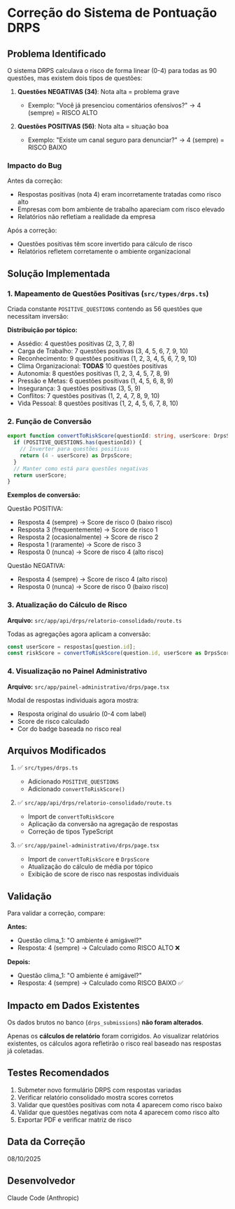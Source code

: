 # Correção do Sistema de Pontuação DRPS

## Problema Identificado

O sistema DRPS calculava o risco de forma linear (0-4) para todas as 90 questões, mas existem dois tipos de questões:

1. **Questões NEGATIVAS (34)**: Nota alta = problema grave
   - Exemplo: "Você já presenciou comentários ofensivos?" → 4 (sempre) = RISCO ALTO

2. **Questões POSITIVAS (56)**: Nota alta = situação boa
   - Exemplo: "Existe um canal seguro para denunciar?" → 4 (sempre) = RISCO BAIXO

### Impacto do Bug

Antes da correção:
- Respostas positivas (nota 4) eram incorretamente tratadas como risco alto
- Empresas com bom ambiente de trabalho apareciam com risco elevado
- Relatórios não refletiam a realidade da empresa

Após a correção:
- Questões positivas têm score invertido para cálculo de risco
- Relatórios refletem corretamente o ambiente organizacional

## Solução Implementada

### 1. Mapeamento de Questões Positivas (`src/types/drps.ts`)

Criada constante `POSITIVE_QUESTIONS` contendo as 56 questões que necessitam inversão:

**Distribuição por tópico:**
- Assédio: 4 questões positivas (2, 3, 7, 8)
- Carga de Trabalho: 7 questões positivas (3, 4, 5, 6, 7, 9, 10)
- Reconhecimento: 9 questões positivas (1, 2, 3, 4, 5, 6, 7, 9, 10)
- Clima Organizacional: **TODAS** 10 questões positivas
- Autonomia: 8 questões positivas (1, 2, 3, 4, 5, 7, 8, 9)
- Pressão e Metas: 6 questões positivas (1, 4, 5, 6, 8, 9)
- Insegurança: 3 questões positivas (3, 5, 9)
- Conflitos: 7 questões positivas (1, 2, 4, 7, 8, 9, 10)
- Vida Pessoal: 8 questões positivas (1, 2, 4, 5, 6, 7, 8, 10)

### 2. Função de Conversão

```typescript
export function convertToRiskScore(questionId: string, userScore: DrpsScore): DrpsScore {
  if (POSITIVE_QUESTIONS.has(questionId)) {
    // Inverter para questões positivas
    return (4 - userScore) as DrpsScore;
  }
  // Manter como está para questões negativas
  return userScore;
}
```

**Exemplos de conversão:**

Questão POSITIVA:
- Resposta 4 (sempre) → Score de risco 0 (baixo risco)
- Resposta 3 (frequentemente) → Score de risco 1
- Resposta 2 (ocasionalmente) → Score de risco 2
- Resposta 1 (raramente) → Score de risco 3
- Resposta 0 (nunca) → Score de risco 4 (alto risco)

Questão NEGATIVA:
- Resposta 4 (sempre) → Score de risco 4 (alto risco)
- Resposta 0 (nunca) → Score de risco 0 (baixo risco)

### 3. Atualização do Cálculo de Risco

**Arquivo:** `src/app/api/drps/relatorio-consolidado/route.ts`

Todas as agregações agora aplicam a conversão:

```typescript
const userScore = respostas[question.id];
const riskScore = convertToRiskScore(question.id, userScore as DrpsScore);
```

### 4. Visualização no Painel Administrativo

**Arquivo:** `src/app/painel-administrativo/drps/page.tsx`

Modal de respostas individuais agora mostra:
- Resposta original do usuário (0-4 com label)
- Score de risco calculado
- Cor do badge baseada no risco real

## Arquivos Modificados

1. ✅ `src/types/drps.ts`
   - Adicionado `POSITIVE_QUESTIONS`
   - Adicionado `convertToRiskScore()`

2. ✅ `src/app/api/drps/relatorio-consolidado/route.ts`
   - Import de `convertToRiskScore`
   - Aplicação da conversão na agregação de respostas
   - Correção de tipos TypeScript

3. ✅ `src/app/painel-administrativo/drps/page.tsx`
   - Import de `convertToRiskScore` e `DrpsScore`
   - Atualização do cálculo de média por tópico
   - Exibição de score de risco nas respostas individuais

## Validação

Para validar a correção, compare:

**Antes:**
- Questão clima_1: "O ambiente é amigável?"
- Resposta: 4 (sempre) → Calculado como RISCO ALTO ❌

**Depois:**
- Questão clima_1: "O ambiente é amigável?"
- Resposta: 4 (sempre) → Calculado como RISCO BAIXO ✅

## Impacto em Dados Existentes

Os dados brutos no banco (`drps_submissions`) **não foram alterados**.

Apenas os **cálculos de relatório** foram corrigidos. Ao visualizar relatórios existentes, os cálculos agora refletirão o risco real baseado nas respostas já coletadas.

## Testes Recomendados

1. Submeter novo formulário DRPS com respostas variadas
2. Verificar relatório consolidado mostra scores corretos
3. Validar que questões positivas com nota 4 aparecem como risco baixo
4. Validar que questões negativas com nota 4 aparecem como risco alto
5. Exportar PDF e verificar matriz de risco

## Data da Correção

08/10/2025

## Desenvolvedor

Claude Code (Anthropic)
